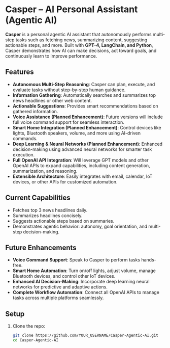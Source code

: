 # Casper – AI Personal Assistant (Agentic AI)

**Casper** is a personal agentic AI assistant that autonomously performs multi-step tasks such as fetching news, summarizing content, suggesting actionable steps, and more. Built with **GPT-4, LangChain, and Python**, Casper demonstrates how AI can make decisions, act toward goals, and continuously learn to improve performance.

## Features
- **Autonomous Multi-Step Reasoning**: Casper can plan, execute, and evaluate tasks without step-by-step human guidance.  
- **Information Gathering**: Automatically searches and summarizes top news headlines or other web content.  
- **Actionable Suggestions**: Provides smart recommendations based on gathered information.  
- **Voice Assistance (Planned Enhancement)**: Future versions will include full voice command support for seamless interaction.  
- **Smart Home Integration (Planned Enhancement)**: Control devices like lights, Bluetooth speakers, volume, and more using AI-driven commands.  
- **Deep Learning & Neural Networks (Planned Enhancement)**: Enhanced decision-making using advanced neural networks for smarter task execution.  
- **Full OpenAI API Integration**: Will leverage GPT models and other OpenAI APIs to expand capabilities, including content generation, summarization, and reasoning.  
- **Extensible Architecture**: Easily integrates with email, calendar, IoT devices, or other APIs for customized automation.  

## Current Capabilities
- Fetches top 3 news headlines daily.
- Summarizes headlines concisely.
- Suggests actionable steps based on summaries.
- Demonstrates agentic behavior: autonomy, goal orientation, and multi-step decision-making.

## Future Enhancements
- **Voice Command Support**: Speak to Casper to perform tasks hands-free.  
- **Smart Home Automation**: Turn on/off lights, adjust volume, manage Bluetooth devices, and control other IoT devices.  
- **Enhanced AI Decision-Making**: Incorporate deep learning neural networks for predictive and adaptive actions.  
- **Complete Workflow Automation**: Connect all OpenAI APIs to manage tasks across multiple platforms seamlessly.  

## Setup
1. Clone the repo:
   ```bash
   git clone https://github.com/YOUR_USERNAME/Casper-Agentic-AI.git
   cd Casper-Agentic-AI
